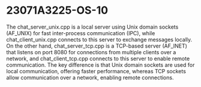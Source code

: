 # 23071A3225-OS-10
The chat_server_unix.cpp is a local server using Unix domain sockets (AF_UNIX) for fast inter-process communication (IPC), while chat_client_unix.cpp connects to this server to exchange messages locally. On the other hand, chat_server_tcp.cpp is a TCP-based server (AF_INET) that listens on port 8080 for connections from multiple clients over a network, and chat_client_tcp.cpp connects to this server to enable remote communication. The key difference is that Unix domain sockets are used for local communication, offering faster performance, whereas TCP sockets allow communication over a network, enabling remote connections.




